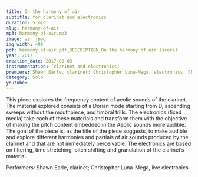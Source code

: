 ```yaml
---
title: On the harmony of air
subtitle: for clarinet and electronics
duration: 5 min
slug: harmony-of-air
mp3: harmony-of-air.mp3
image: air.jpeg
img_width: 400
pdf: harmony-of-air.pdf_DESCRIPTION_On the harmony of air (score)
year: 2017
creation_date: 2017-02-03
instrumentation: (clarinet and electronics)
premiere: Shawn Earle, clarinet; Christopher Luna-Mega, electronics. Charlottesville, VA
category: Solo
youtube:
---
```


This piece explores the frequency content of aeolic sounds of the clarinet. The material explored consists of a Dorian mode starting from D, ascending sweeps without the mouthpiece, and timbral trills. The electronics (fixed media) take each of these materials and transform them with the objective of making the pitch content embedded in the Aeolic sounds more audible. The goal of the piece is, as the title of the piece suggests, to make audible and explore different harmonies and partials of air sounds produced by the clarinet and that are not immediately perceivable. The electronics are based on filtering, time stretching, pitch shifting and granulation of the clarinet’s material. 

Performers: Shawn Earle, clarinet; Christopher Luna-Mega, live electronics
